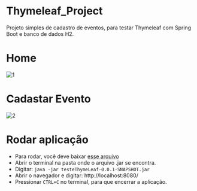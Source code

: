 # Thymeleaf_Project
 Projeto simples de cadastro de eventos, para testar Thymeleaf com Spring Boot e banco de dados H2.
 
 # Home
 ![1](https://user-images.githubusercontent.com/71332818/131045024-2efd6657-2298-4dc3-bd44-bda907efe6cc.png)
 
 # Cadastar Evento
![2](https://user-images.githubusercontent.com/71332818/131045046-8a4f6771-bd85-4c2c-8608-ad9a97c1f137.png)

# Rodar aplicação

* Para rodar, você deve baixar [esse arquivo](https://github.com/cassianodess/Thymeleaf_Project/tree/main/dist)
* Abrir o terminal na pasta onde o arquivo .jar se encontra.
* Digitar: `java -jar testeThymeLeaf-0.0.1-SNAPSHOT.jar`
* Abrir o navegador e digitar: http://localhost:8080/
* Pressionar `CTRL+C` no terminal, para que encerrar a aplicação.

